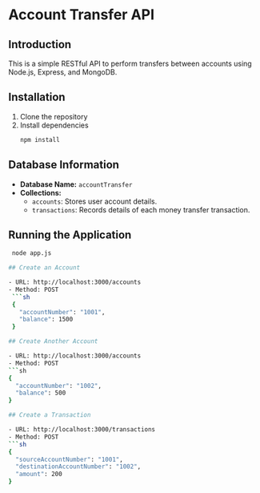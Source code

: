 # Account Transfer API

## Introduction
This is a simple RESTful API to perform transfers between accounts using Node.js, Express, and MongoDB.

## Installation
1. Clone the repository
2. Install dependencies
   ```sh
   npm install

## Database Information

- **Database Name:** `accountTransfer`
- **Collections:**
  - `accounts`: Stores user account details.
  - `transactions`: Records details of each money transfer transaction.

## Running the Application

 ```sh
  node app.js

## Create an Account

- URL: http://localhost:3000/accounts
- Method: POST
  ```sh
  {
    "accountNumber": "1001",
    "balance": 1500
  }

## Create Another Account

- URL: http://localhost:3000/accounts
- Method: POST
 ```sh
 {
   "accountNumber": "1002",
   "balance": 500
 }

## Create a Transaction

- URL: http://localhost:3000/transactions
- Method: POST
 ```sh
 {
   "sourceAccountNumber": "1001",
   "destinationAccountNumber": "1002",
   "amount": 200
 }